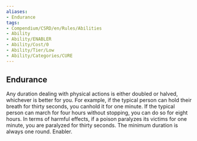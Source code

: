 ```yaml
---
aliases:
- Endurance
tags:
- Compendium/CSRD/en/Rules/Abilities
- Ability
- Ability/ENABLER
- Ability/Cost/0
- Ability/Tier/Low
- Ability/Categories/CURE
---
```


  
## Endurance  
Any duration dealing with physical actions is either doubled or halved, whichever is better for you. For example, if the typical person can hold their breath for thirty seconds, you canhold it for one minute. If the typical person can march for four hours without stopping, you can do so for eight hours. In terms of harmful effects, if a poison paralyzes its victims for one minute, you are paralyzed for thirty seconds. The minimum duration is always one round. Enabler. 